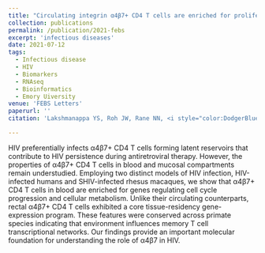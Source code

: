 ```yaml
---
title: "Circulating integrin α4β7+ CD4 T cells are enriched for proliferative transcriptional programs in HIV infection."
collection: publications
permalink: /publication/2021-febs
excerpt: 'infectious diseases'
date: 2021-07-12
tags:
  - Infectious disease
  - HIV
  - Biomarkers
  - RNAseq
  - Bioinformatics
  - Emory Uiversity
venue: 'FEBS Letters'
paperurl: ''  
citation: 'Lakshmanappa YS, Roh JW, Rane NN, <i style="color:DodgerBlue;">Dinasarapu AR </i>, Tran DD, Velu VV,  Sheth AN,  Ofotokun I, Amara RR,  Kelley CF,  Waetjen EW,  Iyer SS (2021) Circulating integrin α4β7+ CD4 T cells are enriched for proliferative transcriptional programs in HIV infection&quot; <i>FEBS Letters</i> (accepted)'

---
```

HIV preferentially infects α4β7+ CD4 T cells forming latent reservoirs that contribute to HIV persistence during antiretroviral therapy. However, the properties of α4β7+ CD4 T cells in blood and mucosal compartments remain understudied. Employing two distinct models of HIV infection, HIV-infected humans and SHIV-infected rhesus macaques, we show that α4β7+ CD4 T cells in blood are enriched for genes regulating cell cycle progression and cellular metabolism. Unlike their circulating counterparts, rectal α4β7+ CD4 T cells exhibited a core tissue-residency gene-expression program. These features were conserved across primate species indicating that environment influences memory T cell transcriptional networks. Our findings provide an important molecular foundation for understanding the role of α4β7 in HIV.
